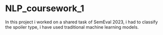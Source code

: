 # NLP_coursework_1
In this project i worked on a shared task of SemEval 2023, i had to classify the spoiler type, i have used traditional machine learning models. 
